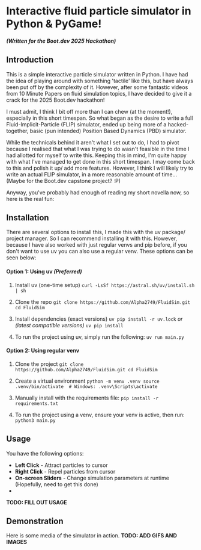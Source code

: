 # Interactive fluid particle simulator in Python & PyGame!
##### (Written for the Boot.dev 2025 Hackathon)


## Introduction
This is a simple interactive particle simulator written in Python.
I have had the idea of playing around with something 'tactile' like this, but have always been put off by the complexity of it.
However, after some fantastic videos from 10 Minute Papers on fluid simulation topics, I have decided to give it a crack for the 2025 Boot.dev hackathon!

I must admit, I think I bit off more than I can chew (at the moment!), especially in this short timespan. 
So what began as the desire to write a full Fluid-Implicit-Particle (FLIP) simulator, ended up being more of a hacked-together, basic (pun intended) Position Based Dynamics (PBD) simulator.

While the technicals behind it aren't what I set out to do, I had to pivot because I realised that what I was trying to do wasn't feasible in the time I had allotted for myself to write this.
Keeping this in mind, I'm quite happy with what I've managed to get done in this short timespan. I may come back to this and polish it up/ add more features. However, I think I will likely try to write an actual FLIP simulator, in a more reasonable amount of time... (Maybe for the Boot.dev capstone project? :P)

Anyway, you've probably had enough of reading my short novella now, so here is the real fun:

## Installation
There are several options to install this, I made this with the uv package/ project manager. So I can recommend installing it with this. However, because I have also worked with just regular venvs and pip before, if you don't want to use uv you can also use a regular venv. These options can be seen below:

#### Option 1: Using uv *(Preferred)*
1. Install uv (one-time setup)
    `curl -LsSf https://astral.sh/uv/install.sh | sh`

2. Clone the repo
    `git clone https://github.com/Alpha2749/FluidSim.git
cd FluidSim`

3. Install dependencies (exact versions)
    `uv pip install -r uv.lock`
    *or (latest compatible versions)*
    `uv pip install`

4. To run the project using uv, simply run the following:
    `uv run main.py`

#### Option 2: Using regular venv
1. Clone the project
    `git clone https://github.com/Alpha2749/FluidSim.git
cd FluidSim`

2. Create a virtual environment
    `python -m venv .venv
source .venv/bin/activate  # Windows: .venv\Scripts\activate`

3. Manually install with the requirements file:
    `pip install -r requirements.txt`

4. To run the project using a venv, ensure your venv is active, then run:
    `python3 main.py`

## Usage
You have the following options:
- **Left Click** - Attract particles to cursor
- **Right Click** - Repel particles from cursor
- **On-screen Sliders** - Change simulation parameters at runtime (Hopefully, need to get this done)
- 
**TODO: FILL OUT USAGE**

## Demonstration
Here is some media of the simulator in action.
**TODO: ADD GIFS AND IMAGES**

